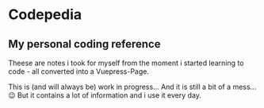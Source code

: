 # Codepedia



## My personal coding reference

Theese are notes i took for myself from the moment i started learning to code - all converted into a Vuepress-Page.

This is (and will always be) work in progress... And it is still a bit of a mess...😉 But it contains a lot of information and i use it every day.